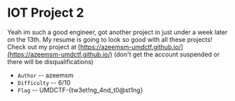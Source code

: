 # IOT Project 2
Yeah im such a good engineer, got another project in just under a week later on the 13th. My resume is going to look so good with all these projects! Check out my project at [https://azeemsm-umdctf.github.io/](https://azeemsm-umdctf.github.io/)
(don't get the account suspended or there will be disqualifications)

- `Author` -- azeemsm
- `Difficulty` -- 6/10
- `Flag` -- UMDCTF-{tw3et!ng_4nd_t0@st1ng}
